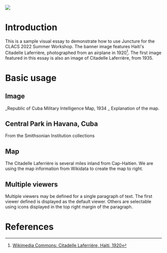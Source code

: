 <a href="https://juncture-digital.org"><img src="https://juncture-digital.org/images/ve-button.png"></a>

<param ve-config 
       title="CLACS Summer 2022 Workshop"
       author="Ann Hanlon"
       banner="https://iiif.juncture-digital.org/banner/?url=https://upload.wikimedia.org/wikipedia/commons/f/f7/Citadelle_Laferri%C3%A8re%2C_Haiti%2C_1920_-_49810176056.jpg"
       layout="vertical">

<!-- Entities discussed throughout the essay are typically defined before the essay text and
     are thus available in all text.  Entity identifiers (QIDs) can be found in either
     Wikipedia or Wikidata (https://www.wikidata.org)> -->
<param ve-entity eid="Q206194"> <!-- Citadelle Laferrière -->


# Introduction

This is a sample visual essay to demonstrate how to use Juncture for the CLACS 2022 Summer Workshop. The banner image features Haiti's Citadelle Laferrière, photographed from an airplane in 1920[^1]. The first image featured in this essay is also an image of Citadelle Laferrière, from 1935.
<param ve-image 
       manifest="https://collections.lib.uwm.edu//digital/iiif-info/agsnorth/2574/manifest.json">

# Basic usage

## Image

_Republic of Cuba Military Intelligence Map, 1934 _ Explanation of the map.
<param ve-image 
       label="Republic of Cuba Military Intelligence Map, 1934" 
       description="map showing relief, etc" 
       license="copyright" 
       url="https://annhanlon.github.io/images/agdm_1459_medium.jpg">
       
## Central Park in Havana, Cuba

From the Smithsonian Institution collections
<param ve-image fit="contain"
       manifest="https://ids.si.edu/ids/manifest/NMAH-AHB2012q03608">


## Map

The Citadelle Laferrière is several miles inland from Cap-Haitien. We are using the map information from Wikidata to create the map to right.
<param ve-map center="Q206194" zoom="11">

## Multiple viewers

Multiple viewers may be defined for a single paragraph of text.  The first viewer defined is displayed as the default viewer.  Others are selectable using icons displayed in the top right margin of the paragraph.
<param ve-image 
       manifest="https://iiif.juncture-digital.org/manifest/6dd738aed85597cac540ad31dd5818e86ef7f2918c7b43a9eb3123d5538e6e4c">
<param ve-map center="Q36600" zoom="11">

# References

[^1]: [Wikimedia Commons: Citadelle Laferrière, Haiti, 1920](https://commons.wikimedia.org/wiki/File:Citadelle_Laferri%C3%A8re,_Haiti,_1920_-_49810176056.jpg)
